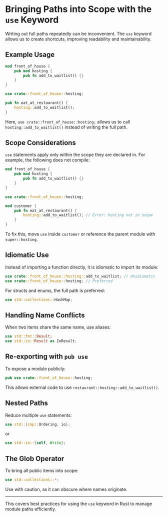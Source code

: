 # Bringing Paths into Scope with the `use` Keyword

Writing out full paths repeatedly can be inconvenient. The `use` keyword allows us to create shortcuts, improving readability and maintainability.

## Example Usage

```rust
mod front_of_house {
    pub mod hosting {
        pub fn add_to_waitlist() {}
    }
}

use crate::front_of_house::hosting;

pub fn eat_at_restaurant() {
    hosting::add_to_waitlist();
}
```

Here, `use crate::front_of_house::hosting;` allows us to call `hosting::add_to_waitlist()` instead of writing the full path.

## Scope Considerations

`use` statements apply only within the scope they are declared in. For example, the following does not compile:

```rust
mod front_of_house {
    pub mod hosting {
        pub fn add_to_waitlist() {}
    }
}

use crate::front_of_house::hosting;

mod customer {
    pub fn eat_at_restaurant() {
        hosting::add_to_waitlist(); // Error: hosting not in scope
    }
}
```

To fix this, move `use` inside `customer` or reference the parent module with `super::hosting`.

## Idiomatic Use

Instead of importing a function directly, it is idiomatic to import its module:

```rust
use crate::front_of_house::hosting::add_to_waitlist; // Unidiomatic
use crate::front_of_house::hosting; // Preferred
```

For structs and enums, the full path is preferred:

```rust
use std::collections::HashMap;
```

## Handling Name Conflicts

When two items share the same name, use aliases:

```rust
use std::fmt::Result;
use std::io::Result as IoResult;
```

## Re-exporting with `pub use`

To expose a module publicly:

```rust
pub use crate::front_of_house::hosting;
```

This allows external code to use `restaurant::hosting::add_to_waitlist()`.

## Nested Paths

Reduce multiple `use` statements:

```rust
use std::{cmp::Ordering, io};
```

or

```rust
use std::io::{self, Write};
```

## The Glob Operator

To bring all public items into scope:

```rust
use std::collections::*;
```

Use with caution, as it can obscure where names originate.

---

This covers best practices for using the `use` keyword in Rust to manage module paths efficiently.


